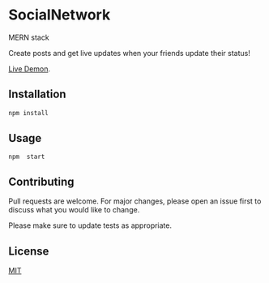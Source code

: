 # SocialNetwork
MERN stack 


Create posts and get live updates when your friends update their status!

[Live Demon](hhttps://socialnewtwork-f1522.web.app/).
## Installation



```bash
npm install 
```

## Usage

```node
npm  start
```

## Contributing
Pull requests are welcome. For major changes, please open an issue first to discuss what you would like to change.

Please make sure to update tests as appropriate.

## License
[MIT](https://choosealicense.com/licenses/mit/)
